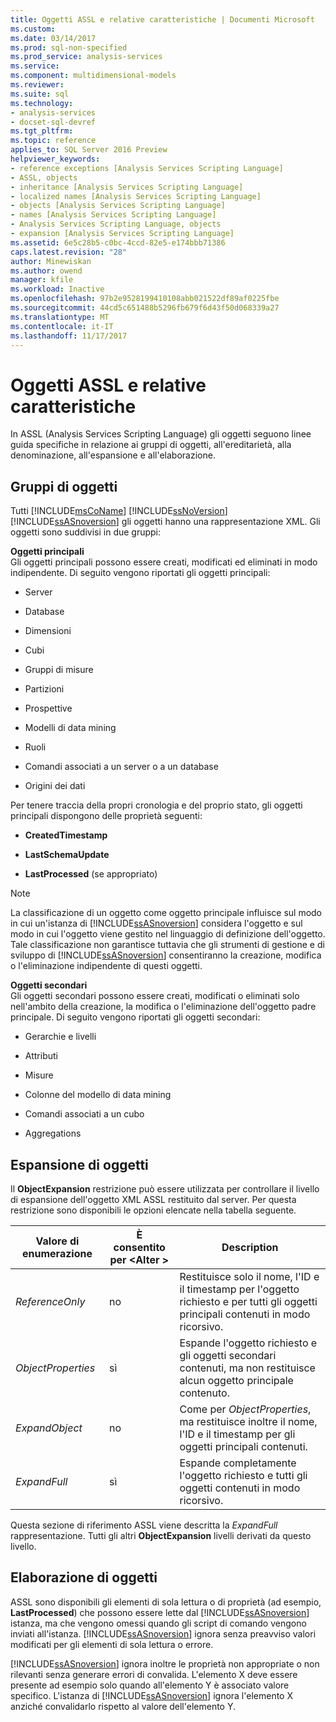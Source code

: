 ```yaml
---
title: Oggetti ASSL e relative caratteristiche | Documenti Microsoft
ms.custom: 
ms.date: 03/14/2017
ms.prod: sql-non-specified
ms.prod_service: analysis-services
ms.service: 
ms.component: multidimensional-models
ms.reviewer: 
ms.suite: sql
ms.technology:
- analysis-services
- docset-sql-devref
ms.tgt_pltfrm: 
ms.topic: reference
applies_to: SQL Server 2016 Preview
helpviewer_keywords:
- reference exceptions [Analysis Services Scripting Language]
- ASSL, objects
- inheritance [Analysis Services Scripting Language]
- localized names [Analysis Services Scripting Language]
- objects [Analysis Services Scripting Language]
- names [Analysis Services Scripting Language]
- Analysis Services Scripting Language, objects
- expansion [Analysis Services Scripting Language]
ms.assetid: 6e5c28b5-c0bc-4ccd-82e5-e174bbb71386
caps.latest.revision: "28"
author: Minewiskan
ms.author: owend
manager: kfile
ms.workload: Inactive
ms.openlocfilehash: 97b2e9528199410108abb021522df89af0225fbe
ms.sourcegitcommit: 44cd5c651488b5296fb679f6d43f50d068339a27
ms.translationtype: MT
ms.contentlocale: it-IT
ms.lasthandoff: 11/17/2017
---
```

# <a name="assl-objects-and-object-characteristics"></a>Oggetti ASSL e relative caratteristiche
  In ASSL (Analysis Services Scripting Language) gli oggetti seguono linee guida specifiche in relazione ai gruppi di oggetti, all'ereditarietà, alla denominazione, all'espansione e all'elaborazione.  
  
## <a name="object-groups"></a>Gruppi di oggetti  
 Tutti [!INCLUDE[msCoName](../../../includes/msconame-md.md)] [!INCLUDE[ssNoVersion](../../../includes/ssnoversion-md.md)] [!INCLUDE[ssASnoversion](../../../includes/ssasnoversion-md.md)] gli oggetti hanno una rappresentazione XML. Gli oggetti sono suddivisi in due gruppi:  
  
 **Oggetti principali**  
 Gli oggetti principali possono essere creati, modificati ed eliminati in modo indipendente. Di seguito vengono riportati gli oggetti principali:  
  
-   Server  
  
-   Database  
  
-   Dimensioni  
  
-   Cubi  
  
-   Gruppi di misure  
  
-   Partizioni  
  
-   Prospettive  
  
-   Modelli di data mining  
  
-   Ruoli  
  
-   Comandi associati a un server o a un database  
  
-   Origini dei dati  
  
 Per tenere traccia della propri cronologia e del proprio stato, gli oggetti principali dispongono delle proprietà seguenti:  
  
-   **CreatedTimestamp**  
  
-   **LastSchemaUpdate**  
  
-   **LastProcessed** (se appropriato)  
  
> [!NOTE]  
>  La classificazione di un oggetto come oggetto principale influisce sul modo in cui un'istanza di [!INCLUDE[ssASnoversion](../../../includes/ssasnoversion-md.md)] considera l'oggetto e sul modo in cui l'oggetto viene gestito nel linguaggio di definizione dell'oggetto. Tale classificazione non garantisce tuttavia che gli strumenti di gestione e di sviluppo di [!INCLUDE[ssASnoversion](../../../includes/ssasnoversion-md.md)] consentiranno la creazione, modifica o l'eliminazione indipendente di questi oggetti.  
  
 **Oggetti secondari**  
 Gli oggetti secondari possono essere creati, modificati o eliminati solo nell'ambito della creazione, la modifica o l'eliminazione dell'oggetto padre principale. Di seguito vengono riportati gli oggetti secondari:  
  
-   Gerarchie e livelli  
  
-   Attributi  
  
-   Misure  
  
-   Colonne del modello di data mining  
  
-   Comandi associati a un cubo  
  
-   Aggregations  
  
## <a name="object-expansion"></a>Espansione di oggetti  
 Il **ObjectExpansion** restrizione può essere utilizzata per controllare il livello di espansione dell'oggetto XML ASSL restituito dal server. Per questa restrizione sono disponibili le opzioni elencate nella tabella seguente.  
  
|Valore di enumerazione|È consentito per \<Alter >|Description|  
|-----------------------|---------------------------|-----------------|  
|*ReferenceOnly*|no|Restituisce solo il nome, l'ID e il timestamp per l'oggetto richiesto e per tutti gli oggetti principali contenuti in modo ricorsivo.|  
|*ObjectProperties*|sì|Espande l'oggetto richiesto e gli oggetti secondari contenuti, ma non restituisce alcun oggetto principale contenuto.|  
|*ExpandObject*|no|Come per *ObjectProperties*, ma restituisce inoltre il nome, l'ID e il timestamp per gli oggetti principali contenuti.|  
|*ExpandFull*|sì|Espande completamente l'oggetto richiesto e tutti gli oggetti contenuti in modo ricorsivo.|  
  
 Questa sezione di riferimento ASSL viene descritta la *ExpandFull* rappresentazione. Tutti gli altri **ObjectExpansion** livelli derivati da questo livello.  
  
## <a name="object-processing"></a>Elaborazione di oggetti  
 ASSL sono disponibili gli elementi di sola lettura o di proprietà (ad esempio, **LastProcessed**) che possono essere lette dal [!INCLUDE[ssASnoversion](../../../includes/ssasnoversion-md.md)] istanza, ma che vengono omessi quando gli script di comando vengono inviati all'istanza. [!INCLUDE[ssASnoversion](../../../includes/ssasnoversion-md.md)] ignora senza preavviso valori modificati per gli elementi di sola lettura o errore.  
  
 [!INCLUDE[ssASnoversion](../../../includes/ssasnoversion-md.md)] ignora inoltre le proprietà non appropriate o non rilevanti senza generare errori di convalida. L'elemento X deve essere presente ad esempio solo quando all'elemento Y è associato valore specifico. L'istanza di [!INCLUDE[ssASnoversion](../../../includes/ssasnoversion-md.md)] ignora l'elemento X anziché convalidarlo rispetto al valore dell'elemento Y.  
  
  
